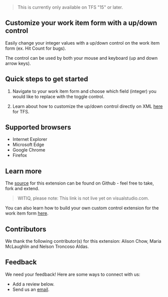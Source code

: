 > This is currently only available on TFS "15" or later.

## Customize your work item form with a up/down control ##

Easily change your integer values with a up/down control on the work item form (ex. Hit Count for bugs). 

The control can be used by both your mouse and keyboard (up and down arrow keys).

## Quick steps to get started ##

1. Navigate to your work item form and choose which field (integer) you would like to replace with the toggle control.

2. Learn about how to customize the up/down control directly on XML [here](https://github.com/Microsoft/vsts-integer-wit-custom-control/blob/master/README.md) for TFS. 

## Supported browsers ##

* Internet Explorer
* Microsoft Edge
* Google Chrome 
* Firefox

## Learn more ##

The [source](https://github.com/Microsoft/vsts-integer-wit-custom-control) for this extension can be found on Github - feel free to take, fork and extend. 

> WITIQ, please note: This link is not live yet on visualstudio.com. 

You can also learn how to build your own custom control extension for the work item form [here](https://www.visualstudio.com/en-us/docs/integrate/extensions/develop/custom-control). 

## Contributors ##

We thank the following contributor(s) for this extension: Alison Chow, Maria McLaughlin and Nelson Troncoso Aldas. 

## Feedback ##

We need your feedback! Here are some ways to connect with us:

* Add a review below.
* Send us an [email](mailto://witiq@microsoft.com).
